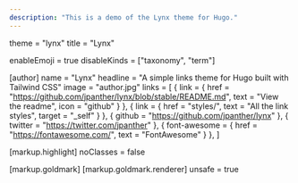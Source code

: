 ```yaml
---
description: "This is a demo of the Lynx theme for Hugo."
---
```


theme = "lynx"
title = "Lynx"

enableEmoji = true
disableKinds = ["taxonomy", "term"]

[author]
  name = "Lynx"
  headline = "A simple links theme for Hugo built with Tailwind CSS"
  image = "author.jpg"
  links = [
    { link = { href = "https://github.com/jpanther/lynx/blob/stable/README.md", text = "View the readme", icon = "github" } },
    { link = { href = "styles/", text = "All the link styles", target = "_self" } },
    { github = "https://github.com/jpanther/lynx" },
    { twitter = "https://twitter.com/jpanther" },
    { font-awesome = { href = "https://fontawesome.com/", text = "FontAwesome" } },
  ]

[markup.highlight]
  noClasses = false

[markup.goldmark]
[markup.goldmark.renderer]
  unsafe = true

